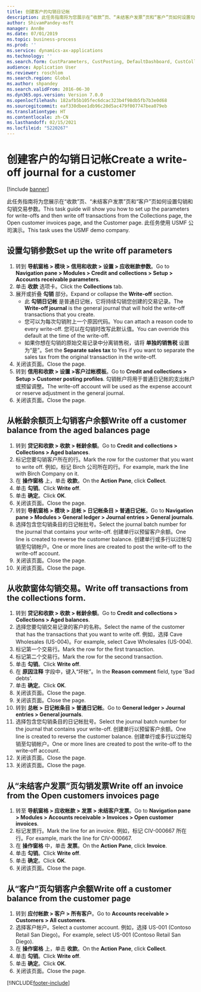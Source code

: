 ```yaml
---
title: 创建客户的勾销日记帐
description: 此任务指南将为您展示在“收款”页、“未结客户发票”页和“客户”页如何设置勾销和勾销交易参数。
author: ShivamPandey-msft
manager: AnnBe
ms.date: 07/01/2019
ms.topic: business-process
ms.prod: ''
ms.service: dynamics-ax-applications
ms.technology: ''
ms.search.form: CustParameters, CustPosting, DefaultDashboard, CustCollectionsPoolsListPage, CustWriteOff, LedgerJournalTable, LedgerJournalTransDaily, CustCollections, CustOpenInvoicesListPage, CustTable
audience: Application User
ms.reviewer: roschlom
ms.search.region: Global
ms.author: shpandey
ms.search.validFrom: 2016-06-30
ms.dyn365.ops.version: Version 7.0.0
ms.openlocfilehash: 182afb5b105fec6dcac323b4f98db5fb7b3e0d68
ms.sourcegitcommit: eaf330dbee1db96c20d5ac479f007747bea079eb
ms.translationtype: HT
ms.contentlocale: zh-CN
ms.lasthandoff: 02/15/2021
ms.locfileid: "5220267"
---
```

# <a name="create-a-write-off-journal-for-a-customer"></a><span data-ttu-id="38e9f-103">创建客户的勾销日记帐</span><span class="sxs-lookup"><span data-stu-id="38e9f-103">Create a write-off journal for a customer</span></span>

[!include [banner](../../includes/banner.md)]

<span data-ttu-id="38e9f-104">此任务指南将为您展示在“收款”页、“未结客户发票”页和“客户”页如何设置勾销和勾销交易参数。</span><span class="sxs-lookup"><span data-stu-id="38e9f-104">This task guide will show you how to set up the parameters for write-offs and then write off transactions from the Collections page, the Open customer invoices page, and the Customer page.</span></span> <span data-ttu-id="38e9f-105">此任务使用 USMF 公司演示。</span><span class="sxs-lookup"><span data-stu-id="38e9f-105">This task uses the USMF demo company.</span></span>


## <a name="set-up-the-write-off-parameters"></a><span data-ttu-id="38e9f-106">设置勾销参数</span><span class="sxs-lookup"><span data-stu-id="38e9f-106">Set up the write off parameters</span></span>
1. <span data-ttu-id="38e9f-107">转到 **导航窗格 > 模块 > 信用和收款 > 设置 > 应收帐款参数**。</span><span class="sxs-lookup"><span data-stu-id="38e9f-107">Go to **Navigation pane > Modules > Credit and collections > Setup > Accounts receivable parameters**.</span></span>
2. <span data-ttu-id="38e9f-108">单击 **收款** 选项卡。</span><span class="sxs-lookup"><span data-stu-id="38e9f-108">Click the **Collections** tab.</span></span>
3. <span data-ttu-id="38e9f-109">展开或折叠 **勾销** 部分。</span><span class="sxs-lookup"><span data-stu-id="38e9f-109">Expand or collapse the **Write-off** section.</span></span>
    - <span data-ttu-id="38e9f-110">此 **勾销日记帐** 是普通日记帐，它将持续勾销您创建的交易记录。</span><span class="sxs-lookup"><span data-stu-id="38e9f-110">The **Write-off journal** is the general journal that will hold the write-off transactions that you create.</span></span>  
    - <span data-ttu-id="38e9f-111">您可以为每次勾销附上一个原因代码。</span><span class="sxs-lookup"><span data-stu-id="38e9f-111">You can attach a reason code to every write-off.</span></span> <span data-ttu-id="38e9f-112">您可以在勾销时改写此默认值。</span><span class="sxs-lookup"><span data-stu-id="38e9f-112">You can override this default at the time of the write-off.</span></span>  
    - <span data-ttu-id="38e9f-113">如果你想在勾销的原始交易记录中分离销售税，请将 **单独的销售税** 设置为“是”。</span><span class="sxs-lookup"><span data-stu-id="38e9f-113">Set the **Separate sales tax** to Yes if you want to separate the sales tax from the original transaction in the write-off.</span></span>  
4. <span data-ttu-id="38e9f-114">关闭该页面。</span><span class="sxs-lookup"><span data-stu-id="38e9f-114">Close the page.</span></span>
5. <span data-ttu-id="38e9f-115">转到 **信用和收款 > 设置 >客户过帐模板**。</span><span class="sxs-lookup"><span data-stu-id="38e9f-115">Go to **Credit and collections > Setup > Customer posting profiles**.</span></span> <span data-ttu-id="38e9f-116">勾销帐户将用于普通日记帐的支出帐户或预留调整。</span><span class="sxs-lookup"><span data-stu-id="38e9f-116">The write-off account will be used as the expense account or reserve adjustment in the general journal.</span></span>
6. <span data-ttu-id="38e9f-117">关闭该页面。</span><span class="sxs-lookup"><span data-stu-id="38e9f-117">Close the page.</span></span>

## <a name="write-off-a-customer-balance-from-the-aged-balances-page"></a><span data-ttu-id="38e9f-118">从帐龄余额页上勾销客户余额</span><span class="sxs-lookup"><span data-stu-id="38e9f-118">Write off a customer balance from the aged balances page</span></span>
1. <span data-ttu-id="38e9f-119">转到 **贷记和收款 > 收款 > 帐龄余额**。</span><span class="sxs-lookup"><span data-stu-id="38e9f-119">Go to **Credit and collections > Collections > Aged balances**.</span></span>
2. <span data-ttu-id="38e9f-120">标记您要勾销客户所在的行。</span><span class="sxs-lookup"><span data-stu-id="38e9f-120">Mark the row for the customer that you want to write off.</span></span> <span data-ttu-id="38e9f-121">例如，标记 Birch 公司所在的行。</span><span class="sxs-lookup"><span data-stu-id="38e9f-121">For example, mark the line with Birch Company on it.</span></span>
3. <span data-ttu-id="38e9f-122">在 **操作窗格** 上，单击 **收款**。</span><span class="sxs-lookup"><span data-stu-id="38e9f-122">On the **Action Pane**, click **Collect**.</span></span>
4. <span data-ttu-id="38e9f-123">单击 **勾销**。</span><span class="sxs-lookup"><span data-stu-id="38e9f-123">Click **Write off**.</span></span>
5. <span data-ttu-id="38e9f-124">单击 **确定**。</span><span class="sxs-lookup"><span data-stu-id="38e9f-124">Click **OK**.</span></span>
6. <span data-ttu-id="38e9f-125">关闭该页面。</span><span class="sxs-lookup"><span data-stu-id="38e9f-125">Close the page.</span></span>
7. <span data-ttu-id="38e9f-126">转到 **导航窗格 > 模块 > 总帐 > 日记帐条目 > 普通日记帐**。</span><span class="sxs-lookup"><span data-stu-id="38e9f-126">Go to **Navigation pane > Modules > General ledger > Journal entries > General journals**.</span></span>
8. <span data-ttu-id="38e9f-127">选择包含您勾销条目的日记帐批号。</span><span class="sxs-lookup"><span data-stu-id="38e9f-127">Select the journal batch number for the journal that contains your write-off.</span></span> <span data-ttu-id="38e9f-128">创建单行以预留客户余额。</span><span class="sxs-lookup"><span data-stu-id="38e9f-128">One line is created to reverse the customer balance.</span></span> <span data-ttu-id="38e9f-129">创建单行或多行以过帐勾销至勾销帐户。</span><span class="sxs-lookup"><span data-stu-id="38e9f-129">One or more lines are created to post the write-off to the write-off account.</span></span>  
9. <span data-ttu-id="38e9f-130">关闭该页面。</span><span class="sxs-lookup"><span data-stu-id="38e9f-130">Close the page.</span></span>
10. <span data-ttu-id="38e9f-131">关闭该页面。</span><span class="sxs-lookup"><span data-stu-id="38e9f-131">Close the page.</span></span>

## <a name="write-off-transactions-from-the-collections-form"></a><span data-ttu-id="38e9f-132">从收款窗体勾销交易。</span><span class="sxs-lookup"><span data-stu-id="38e9f-132">Write off transactions from the collections form.</span></span>
1. <span data-ttu-id="38e9f-133">转到 **贷记和收款 > 收款 > 帐龄余额**。</span><span class="sxs-lookup"><span data-stu-id="38e9f-133">Go to **Credit and collections > Collections > Aged balances**.</span></span>
2. <span data-ttu-id="38e9f-134">选择您要勾销交易记录的客户的名称。</span><span class="sxs-lookup"><span data-stu-id="38e9f-134">Select the name of the customer that has the transactions that you want to write off.</span></span> <span data-ttu-id="38e9f-135">例如，选择 Cave Wholesales (US-004)。</span><span class="sxs-lookup"><span data-stu-id="38e9f-135">For example, select Cave Wholesales (US-004).</span></span>
3. <span data-ttu-id="38e9f-136">标记第一个交易行。</span><span class="sxs-lookup"><span data-stu-id="38e9f-136">Mark the row for the first transaction.</span></span>
4. <span data-ttu-id="38e9f-137">标记第二个交易行。</span><span class="sxs-lookup"><span data-stu-id="38e9f-137">Mark the row for the second transaction.</span></span>
5. <span data-ttu-id="38e9f-138">单击 **勾销**。</span><span class="sxs-lookup"><span data-stu-id="38e9f-138">Click **Write off**.</span></span>
6. <span data-ttu-id="38e9f-139">在 **原因注释** 字段中，键入“坏帐”。</span><span class="sxs-lookup"><span data-stu-id="38e9f-139">In the **Reason comment** field, type 'Bad debts'.</span></span>
7. <span data-ttu-id="38e9f-140">单击 **确定**。</span><span class="sxs-lookup"><span data-stu-id="38e9f-140">Click **OK**.</span></span>
8. <span data-ttu-id="38e9f-141">关闭该页面。</span><span class="sxs-lookup"><span data-stu-id="38e9f-141">Close the page.</span></span>
9. <span data-ttu-id="38e9f-142">关闭该页面。</span><span class="sxs-lookup"><span data-stu-id="38e9f-142">Close the page.</span></span>
10. <span data-ttu-id="38e9f-143">转到 **总帐 > 日记帐条目 > 普通日记帐**。</span><span class="sxs-lookup"><span data-stu-id="38e9f-143">Go to **General ledger > Journal entries > General journals**.</span></span>
11. <span data-ttu-id="38e9f-144">选择包含您勾销条目的日记帐批号。</span><span class="sxs-lookup"><span data-stu-id="38e9f-144">Select the journal batch number for the journal that contains your write-off.</span></span> <span data-ttu-id="38e9f-145">创建单行以预留客户余额。</span><span class="sxs-lookup"><span data-stu-id="38e9f-145">One line is created to reverse the customer balance.</span></span> <span data-ttu-id="38e9f-146">创建单行或多行以过帐勾销至勾销帐户。</span><span class="sxs-lookup"><span data-stu-id="38e9f-146">One or more lines are created to post the write-off to the write-off account.</span></span>  
12. <span data-ttu-id="38e9f-147">关闭该页面。</span><span class="sxs-lookup"><span data-stu-id="38e9f-147">Close the page.</span></span>
13. <span data-ttu-id="38e9f-148">关闭该页面。</span><span class="sxs-lookup"><span data-stu-id="38e9f-148">Close the page.</span></span>

## <a name="write-off-an-invoice-from-the-open-customers-invoices-page"></a><span data-ttu-id="38e9f-149">从“未结客户发票”页勾销发票</span><span class="sxs-lookup"><span data-stu-id="38e9f-149">Write off an invoice from the Open customers invoices page</span></span>
1. <span data-ttu-id="38e9f-150">转至 **导航窗格 > 应收帐款 > 发票 > 未结客户发票**。</span><span class="sxs-lookup"><span data-stu-id="38e9f-150">Go to **Navigation pane > Modules > Accounts receivable > Invoices > Open customer invoices**.</span></span>
2. <span data-ttu-id="38e9f-151">标记发票行。</span><span class="sxs-lookup"><span data-stu-id="38e9f-151">Mark the line for an invoice.</span></span> <span data-ttu-id="38e9f-152">例如，标记 CIV-000667 所在行。</span><span class="sxs-lookup"><span data-stu-id="38e9f-152">For example, mark the line for CIV-000667.</span></span>
3. <span data-ttu-id="38e9f-153">在 **操作窗格** 中，单击 **发票**。</span><span class="sxs-lookup"><span data-stu-id="38e9f-153">On the **Action Pane**, click **Invoice**.</span></span>
4. <span data-ttu-id="38e9f-154">单击 **勾销**。</span><span class="sxs-lookup"><span data-stu-id="38e9f-154">Click **Write off**.</span></span>
5. <span data-ttu-id="38e9f-155">单击 **确定**。</span><span class="sxs-lookup"><span data-stu-id="38e9f-155">Click **OK**.</span></span>
6. <span data-ttu-id="38e9f-156">关闭该页面。</span><span class="sxs-lookup"><span data-stu-id="38e9f-156">Close the page.</span></span>

## <a name="write-off-a-customer-balance-from-the-customer-page"></a><span data-ttu-id="38e9f-157">从“客户”页勾销客户余额</span><span class="sxs-lookup"><span data-stu-id="38e9f-157">Write off a customer balance from the customer page</span></span>
1. <span data-ttu-id="38e9f-158">转到 **应付帐款 > 客户 > 所有客户**。</span><span class="sxs-lookup"><span data-stu-id="38e9f-158">Go to **Accounts receivable > Customers > All customers**.</span></span>
2. <span data-ttu-id="38e9f-159">选择客户帐户。</span><span class="sxs-lookup"><span data-stu-id="38e9f-159">Select a customer account.</span></span> <span data-ttu-id="38e9f-160">例如，选择 US-001 (Contoso Retail San Diego)。</span><span class="sxs-lookup"><span data-stu-id="38e9f-160">For example, select US-001 (Contoso Retail San Diego).</span></span>
3. <span data-ttu-id="38e9f-161">在 **操作窗格** 上，单击 **收款**。</span><span class="sxs-lookup"><span data-stu-id="38e9f-161">On the **Action Pane**, click **Collect**.</span></span>
4. <span data-ttu-id="38e9f-162">单击 **勾销**。</span><span class="sxs-lookup"><span data-stu-id="38e9f-162">Click **Write off**.</span></span>
5. <span data-ttu-id="38e9f-163">单击 **确定**。</span><span class="sxs-lookup"><span data-stu-id="38e9f-163">Click **OK**.</span></span>
6. <span data-ttu-id="38e9f-164">关闭该页面。</span><span class="sxs-lookup"><span data-stu-id="38e9f-164">Close the page.</span></span>



[!INCLUDE[footer-include](../../../includes/footer-banner.md)]